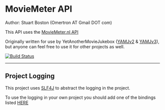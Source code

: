 MovieMeter API
==============

Author: Stuart Boston (Omertron AT Gmail DOT com)

This API uses the [MovieMeter.nl API](http://wiki.moviemeter.nl/index.php/API)

Originally written for use by YetAnotherMovieJukebox ([YAMJv2](https://github.com/YAMJ/yamj-v2) & [YAMJv3](https://github.com/YAMJ/yamj-v3)), but anyone can feel free to use it for other projects as well.

[![Build Status](http://jenkins.omertron.com/job/API-MovieMeter/badge/icon)](http://jenkins.omertron.com/job/API-MovieMeter)

***

Project Logging
---------------
This project uses [SLF4J](http://www.slf4j.org) to abstract the logging in the project.

To use the logging in your own project you should add one of the bindings listed [HERE](http://www.slf4j.org/manual.html#swapping)
